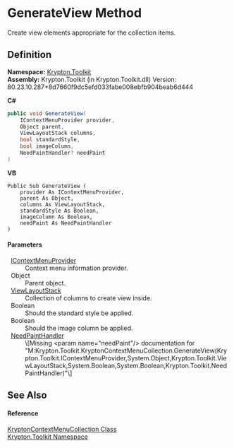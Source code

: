 # GenerateView Method


Create view elements appropriate for the collection items.



## Definition
**Namespace:** <a href="79d2eac2-21f4-54ff-7552-b20c33c30600.md">Krypton.Toolkit</a>  
**Assembly:** Krypton.Toolkit (in Krypton.Toolkit.dll) Version: 80.23.10.287+8d7660f9dc5efd033fabe008ebfb904beab6d444

**C#**
``` C#
public void GenerateView(
	IContextMenuProvider provider,
	Object parent,
	ViewLayoutStack columns,
	bool standardStyle,
	bool imageColumn,
	NeedPaintHandler? needPaint
)
```
**VB**
``` VB
Public Sub GenerateView ( 
	provider As IContextMenuProvider,
	parent As Object,
	columns As ViewLayoutStack,
	standardStyle As Boolean,
	imageColumn As Boolean,
	needPaint As NeedPaintHandler
)
```



#### Parameters
<dl><dt>  <a href="169231ea-b03a-bb4a-0d84-38bca06f5a4d.md">IContextMenuProvider</a></dt><dd>Context menu information provider.</dd><dt>  Object</dt><dd>Parent object.</dd><dt>  <a href="42a56038-bbde-3c08-40dd-97071c5fada7.md">ViewLayoutStack</a></dt><dd>Collection of columns to create view inside.</dd><dt>  Boolean</dt><dd>Should the standard style be applied.</dd><dt>  Boolean</dt><dd>Should the image column be applied.</dd><dt>  <a href="33f685bd-f838-7c82-3e84-2827dccd141e.md">NeedPaintHandler</a></dt><dd>\[Missing &lt;param name="needPaint"/&gt; documentation for "M:Krypton.Toolkit.KryptonContextMenuCollection.GenerateView(Krypton.Toolkit.IContextMenuProvider,System.Object,Krypton.Toolkit.ViewLayoutStack,System.Boolean,System.Boolean,Krypton.Toolkit.NeedPaintHandler)"\]</dd></dl>

## See Also


#### Reference
<a href="ef691a59-a629-4124-072f-a4482a53f4ea.md">KryptonContextMenuCollection Class</a>  
<a href="79d2eac2-21f4-54ff-7552-b20c33c30600.md">Krypton.Toolkit Namespace</a>  
